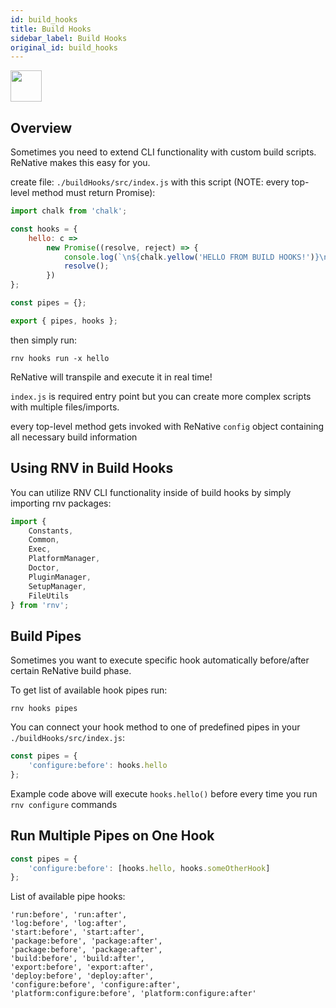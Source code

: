```yaml
---
id: build_hooks
title: Build Hooks
sidebar_label: Build Hooks
original_id: build_hooks
---
```


<img className="header-image" src="https://renative.org/img/ic_hooks.png" width="50" height="50" />

## Overview

Sometimes you need to extend CLI functionality with custom build scripts. ReNative makes this easy for you.

create file: `./buildHooks/src/index.js` with this script (NOTE: every top-level method must return Promise):

```js
import chalk from 'chalk';

const hooks = {
    hello: c =>
        new Promise((resolve, reject) => {
            console.log(`\n${chalk.yellow('HELLO FROM BUILD HOOKS!')}\n`);
            resolve();
        })
};

const pipes = {};

export { pipes, hooks };
```

then simply run:

```
rnv hooks run -x hello
```

ReNative will transpile and execute it in real time!

`index.js` is required entry point but you can create more complex scripts with multiple files/imports.

every top-level method gets invoked with ReNative `config` object containing all necessary build information

## Using RNV in Build Hooks

You can utilize RNV CLI functionality inside of build hooks by simply importing rnv packages:

```js
import {
    Constants,
    Common,
    Exec,
    PlatformManager,
    Doctor,
    PluginManager,
    SetupManager,
    FileUtils
} from 'rnv';
```

## Build Pipes

Sometimes you want to execute specific hook automatically before/after certain ReNative build phase.

To get list of available hook pipes run:

`rnv hooks pipes`

You can connect your hook method to one of predefined pipes in your `./buildHooks/src/index.js`:

```js
const pipes = {
    'configure:before': hooks.hello
};
```

Example code above will execute `hooks.hello()` before every time you run `rnv configure` commands

## Run Multiple Pipes on One Hook

```js
const pipes = {
    'configure:before': [hooks.hello, hooks.someOtherHook]
};
```

List of available pipe hooks:

```
'run:before', 'run:after',
'log:before', 'log:after',
'start:before', 'start:after',
'package:before', 'package:after',
'package:before', 'package:after',
'build:before', 'build:after',
'export:before', 'export:after',
'deploy:before', 'deploy:after',
'configure:before', 'configure:after',
'platform:configure:before', 'platform:configure:after'
```
